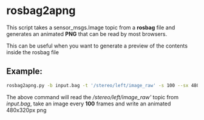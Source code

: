 # rosbag2apng

This script takes a sensor_msgs.Image topic from a **rosbag** file and generates an animated **PNG** that can be read by most browsers. 

This can be useful when you want to generate a preview of the contents inside the rosbag file

## Example: 

```bash
rosbag2apng.py -b input.bag -t '/stereo/left/image_raw' -s 100 --sx 480 --sy 320
```

The above command will read the */stereo/left/image_raw'* topic from *input.bag*, take an image every **100** frames and write an animated 480x320px png 

